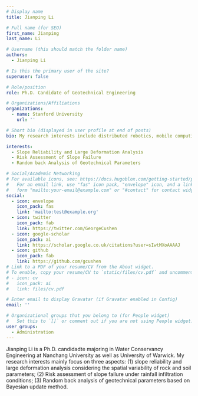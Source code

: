 ```yaml
---
# Display name
title: Jianping Li

# Full name (for SEO)
first_name: Jianping
last_name: Li

# Username (this should match the folder name)
authors:
  - Jianping Li

# Is this the primary user of the site?
superuser: false

# Role/position
role: Ph.D. Candidate of Geotechnical Engineering

# Organizations/Affiliations
organizations:
  - name: Stanford University
    url: ''

# Short bio (displayed in user profile at end of posts)
bio: My research interests include distributed robotics, mobile computing and programmable matter.

interests:
  - Slope Reliability and Large Deformation Analysis
  - Risk Assessment of Slope Failure
  - Random back Analysis of Geotechnical Parameters 

# Social/Academic Networking
# For available icons, see: https://docs.hugoblox.com/getting-started/page-builder/#icons
#   For an email link, use "fas" icon pack, "envelope" icon, and a link in the
#   form "mailto:your-email@example.com" or "#contact" for contact widget.
social:
  - icon: envelope
    icon_pack: fas
    link: 'mailto:test@example.org'
  - icon: twitter
    icon_pack: fab
    link: https://twitter.com/GeorgeCushen
  - icon: google-scholar
    icon_pack: ai
    link: https://scholar.google.co.uk/citations?user=sIwtMXoAAAAJ
  - icon: github
    icon_pack: fab
    link: https://github.com/gcushen
# Link to a PDF of your resume/CV from the About widget.
# To enable, copy your resume/CV to `static/files/cv.pdf` and uncomment the lines below.
# - icon: cv
#   icon_pack: ai
#   link: files/cv.pdf

# Enter email to display Gravatar (if Gravatar enabled in Config)
email: ''

# Organizational groups that you belong to (for People widget)
#   Set this to `[]` or comment out if you are not using People widget.
user_groups:
  - Administration
---
```


Jianping Li is a Ph.D. candidadte majoring in Water Conservancy Engineering at Nanchang University as well as University of Warwick. My research interests mainly focus on three aspects: (1) slope reliability and large deformation analysis considering the spatial variability of rock and soil parameters; (2) Risk assessment of slope failure under rainfall infiltration conditions; (3) Random back analysis of geotechnical parameters based on Bayesian update method.


